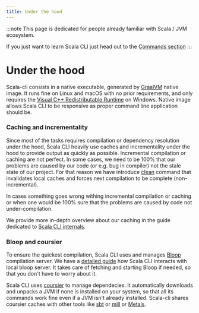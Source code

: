 ```yaml
---
title: Under the hood
---
```


:::note
This page is dedicated for people already familiar with Scala / JVM ecosystem.

If you just want to learn Scala CLI just head out to the [Commands section](http://localhost:3000/docs/commands/input)
:::


# Under the hood

Scala-cli consists in a native executable, generated by [GraalVM](https://www.graalvm.org)
native image. It runs fine on Linux and macOS with no prior requirements, and
only requires the [Visual C++ Redistributable Runtime](https://www.microsoft.com/en-us/download/details.aspx?id=48145)
on Windows. Native image allows Scala CLI to be responsive as proper command line application should be. 

### Caching and incrementality

Since most of the tasks requires compilation or dependency resolution under the hood, Scala CLI heavily use caches and incrementality under the hood to provide output as quickly as possible. Incremental compilation or caching are not perfect. In some cases, we need to be 100% that our problems are caused by our code (or e.g. bug in compiler) not the stale state of our project. For that reason we have introduce [clean](/docs/guides/clean) command that invalidates local caches and forces next compilation to be complete (non-incremental).

In cases something goes wrong withing incremental compilation or caching or when one would be 100% sure that the problems are caused by code not under-compilation.

We provide more in-depth overview about our caching in the guide dedicated to [Scala CLI internals](/docs/guides/internals).

### Bloop and coursier

To ensure the quickest compilation, Scala CLI uses and manages [Bloop](https://scalacenter.github.io/bloop/) compilation server. We have a [detailed guide](/docs/reference/bloop) how Scala CLI interacts with local bloop server. It takes care of fetching and starting Bloop if needed, so that you don't have to worry
about it.

Scala CLI uses [coursier](https://get-coursier.io/) to manage dependecies. It automatically downloads and unpacks a JVM if none is installed on your system, so that all its commands work fine even if a JVM isn't already installed. Scala-cli shares coursier caches with other tools like [sbt](https://www.scala-sbt.org/) or [mill](https://github.com/com-lihaoyi/mill) or [Metals](https://scalameta.org/metals/).
